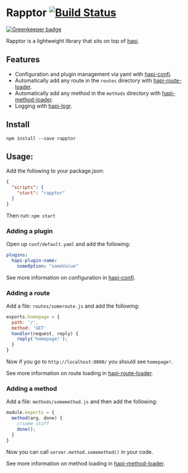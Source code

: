 # Rapptor [![Build Status](https://travis-ci.org/firstandthird/rapptor.svg?branch=master)](https://travis-ci.org/firstandthird/rapptor)

[![Greenkeeper badge](https://badges.greenkeeper.io/firstandthird/rapptor.svg)](https://greenkeeper.io/)

Rapptor is a lightweight library that sits on top of [hapi](http://hapijs.com).

## Features

* Configuration and plugin management via yaml with [hapi-confi](https://github.com/firstandthird/hapi-confi).
* Automatically add any route in the `routes` directory with [hapi-route-loader](https://github.com/firstandthird/hapi-route-loader).
* Automatically add any method in the `methods` directory with [hapi-method-loader](https://github.com/firstandthird/hapi-method-loader).
* Logging with [hapi-logr](https://github.com/firstandthird/hapi-logr).

## Install

`npm install --save rapptor`

## Usage:

Add the following to your package.json:

```json
{
  "scripts": {
    "start": "rapptor"
  }
}
```

Then run: `npm start`

### Adding a plugin

Open up `conf/default.yaml` and add the following:

```yaml
plugins:
  hapi-plugin-name:
    someOption: "someValue"
```

See more information on configuration in [hapi-confi](https://github.com/firstandthird/hapi-confi).

### Adding a route

Add a file: `routes/someroute.js` and add the following:

```javascript
exports.homepage = {
  path: '/',
  method: 'GET'
  handler(request, reply) {
    reply('homepage!');
  }
}
```

Now if you go to `http://localhost:8080/` you should see `homepage!`.

See more information on route loading in [hapi-route-loader](https://github.com/firstandthird/hapi-route-loader).

### Adding a method

Add a file: `methods/somemethod.js` and then add the following:

```javascript
module.exports = {
  method(arg, done) {
    //some stuff
    done();
  }
}
```

Now you can call `server.method.somemethod()` in your code.

See more information on method loading in [hapi-method-loader](https://github.com/firstandthird/hapi-method-loader).
